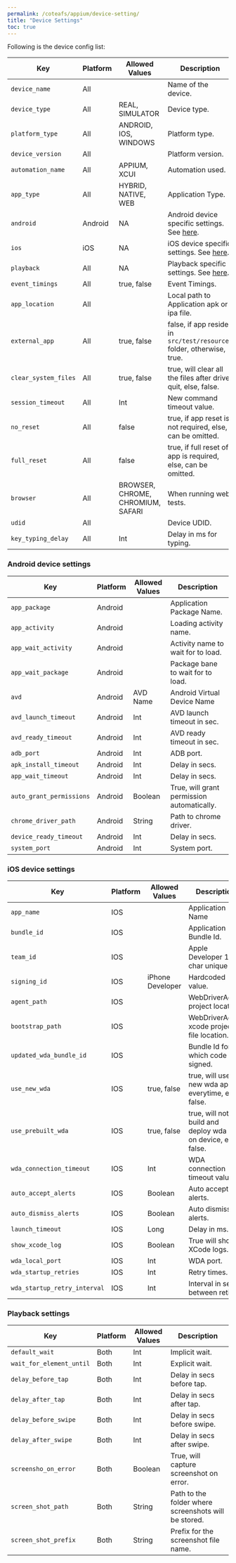 ```yaml
---
permalink: /coteafs/appium/device-setting/
title: "Device Settings"
toc: true
---
```


Following is the device config list:

Key | Platform | Allowed Values | Description
----|----------|----------------|------------
`device_name` | All | | Name of the device.
`device_type` | All | REAL, SIMULATOR | Device type.
`platform_type` | All | ANDROID, IOS, WINDOWS | Platform type.
`device_version` | All | | Platform version.
`automation_name` | All | APPIUM, XCUI | Automation used.
`app_type` | All | HYBRID, NATIVE, WEB | Application Type.
`android` | Android | NA | Android device specific settings. See [here][android].
`ios` | iOS | NA | iOS device specific settings. See [here][ios].
`playback` | All | NA | Playback specific settings. See [here][playback].
`event_timings` | All | true, false | Event Timings.
`app_location` | All | | Local path to Application apk or ipa file.
`external_app` | All | true, false | false, if app resides in `src/test/resources` folder, otherwise, true.
`clear_system_files` | All | true, false | true, will clear all the files after driver quit, else, false.
`session_timeout` | All | Int | New command timeout value.
`no_reset` | All | false | true, if app reset is not required, else, can be omitted.
`full_reset` | All | false | true, if full reset of app is required, else, can be omitted.
`browser` | All | BROWSER, CHROME, CHROMIUM, SAFARI | When running web tests.
`udid` | All | | Device UDID.
`key_typing_delay` | All | Int | Delay in ms for typing.

### Android device settings

Key | Platform | Allowed Values | Description
----|----------|----------------|------------
`app_package` | Android | | Application Package Name.
`app_activity` | Android | | Loading activity name.
`app_wait_activity` | Android | | Activity name to wait for to load.
`app_wait_package` | Android | | Package bane to wait for to load.
`avd` | Android | AVD Name | Android Virtual Device Name
`avd_launch_timeout` | Android | Int | AVD launch timeout in sec.
`avd_ready_timeout` | Android | Int | AVD ready timeout in sec.
`adb_port` | Android | Int | ADB port.
`apk_install_timeout` | Android | Int | Delay in secs.
`app_wait_timeout` | Android | Int | Delay in secs.
`auto_grant_permissions` | Android | Boolean | True, will grant permission automatically.
`chrome_driver_path` | Android | String | Path to chrome driver.
`device_ready_timeout` | Android | Int | Delay in secs.
`system_port` | Android | Int | System port.

### iOS device settings

Key | Platform | Allowed Values | Description
----|----------|----------------|------------
`app_name` | IOS | | Application Name
`bundle_id` | IOS | | Application Bundle Id.
`team_id` | IOS | | Apple Developer 10 char unique id.
`signing_id` | IOS | iPhone Developer | Hardcoded value.
`agent_path` | IOS | | WebDriverAgent project location.
`bootstrap_path` | IOS | | WebDriverAgent xcode project file location.
`updated_wda_bundle_id` | IOS | | Bundle Id for which code is signed.
`use_new_wda` | IOS | true, false | true, will use new wda app everytime, else false.
`use_prebuilt_wda` | IOS | true, false | true, will not build and deploy wda app on device, else, false.
`wda_connection_timeout` | IOS | Int | WDA connection timeout value.
`auto_accept_alerts` | IOS | Boolean | Auto accept all alerts.
`auto_dismiss_alerts` | IOS | Boolean | Auto dismiss all alerts.
`launch_timeout` | IOS | Long | Delay in ms.
`show_xcode_log` | IOS | Boolean | True will show XCode logs.
`wda_local_port` | IOS | Int | WDA port.
`wda_startup_retries` | IOS | Int | Retry times.
`wda_startup_retry_interval` | IOS | Int | Interval in secs between retires.

### Playback settings

Key | Platform | Allowed Values | Description
----|----------|----------------|------------
`default_wait` | Both | Int | Implicit wait.
`wait_for_element_until` | Both | Int | Explicit wait.
`delay_before_tap` | Both | Int | Delay in secs before tap.
`delay_after_tap` | Both | Int | Delay in secs after tap.
`delay_before_swipe` | Both | Int | Delay in secs before swipe.
`delay_after_swipe` | Both | Int | Delay in secs after swipe.
`screensho_on_error` | Both | Boolean | True, will capture screenshot on error.
`screen_shot_path` | Both | String | Path to the folder where screenshots will be stored.
`screen_shot_prefix` | Both | String | Prefix for the screenshot file name.

[android]: #android-device-settings
[playback]: #playback-settings
[ios]: #ios-device-settings
